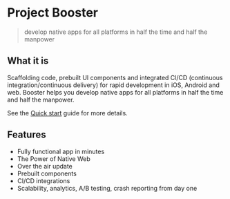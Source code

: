 # Project Booster

> develop native apps for all platforms in half the time and half the manpower

## What it is

Scaffolding code, prebuilt UI components and integrated Cl/CD (continuous integration/continuous delivery) for rapid development in iOS, Android and web. Booster helps you develop native apps for all platforms in half the time and half the manpower.

See the [Quick start](quickstart.md) guide for more details.

## Features

- Fully functional app in minutes
- The Power of Native Web
- Over the air update
- Prebuilt components
- CI/CD integrations
- Scalability, analytics, A/B testing, crash reporting from day one
